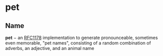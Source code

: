 # pet

## Name

**pet** − an [RFC1178](https://tools.ietf.org/html/rfc1178) implementation to generate pronounceable, sometimes even memorable, "pet names", consisting of a random combination of adverbs, an adjective, and an animal name
